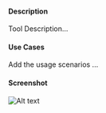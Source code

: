 #### Description

Tool Description...

#### Use Cases

Add the usage scenarios ...

#### Screenshot

![Alt text](http://__url__ "title")